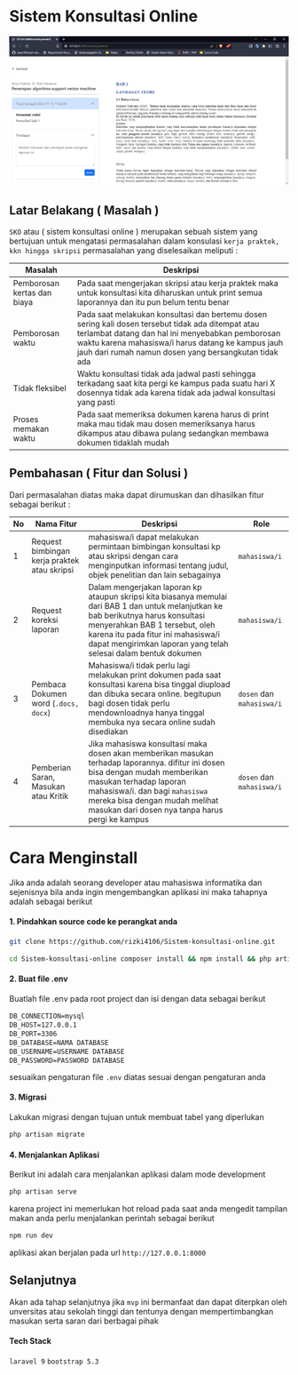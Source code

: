 # Sistem Konsultasi Online

![preview](public/preview/preview.PNG)
## Latar Belakang ( Masalah )
`SKO` atau ( sistem konsultasi online ) merupakan sebuah sistem yang bertujuan untuk mengatasi permasalahan dalam konsulasi `kerja praktek, kkn hingga skripsi` permasalahan yang diselesaikan meliputi :

| Masalah | Deskripsi |
|-|-|
| Pemborosan kertas dan biaya | Pada saat mengerjakan skripsi atau kerja praktek maka untuk konsultasi kita diharuskan untuk print semua laporannya dan itu pun belum tentu benar |
| Pemborosan waktu | Pada saat melakukan konsultasi dan bertemu dosen sering kali dosen tersebut tidak ada ditempat atau terlambat datang dan hal ini menyebabkan pemborosan waktu karena mahasiswa/i harus datang ke kampus jauh jauh dari rumah namun dosen yang bersangkutan tidak ada |
| Tidak fleksibel | Waktu konsultasi tidak ada jadwal pasti sehingga terkadang saat kita pergi ke kampus pada suatu hari X dosennya tidak ada karena tidak ada jadwal konsultasi yang pasti |
| Proses memakan waktu | Pada saat memeriksa dokumen karena harus di print maka mau tidak mau dosen memeriksanya harus dikampus atau dibawa pulang sedangkan membawa dokumen tidaklah mudah |

## Pembahasan ( Fitur dan Solusi )
Dari permasalahan diatas maka dapat dirumuskan dan dihasilkan fitur sebagai berikut :

| No | Nama Fitur | Deskripsi | Role |
|-|-|-|-|
|1| Request bimbingan kerja praktek atau skripsi | mahasiswa/i dapat melakukan permintaan bimbingan konsultasi kp atau skripsi dengan cara menginputkan informasi tentang judul, objek penelitian dan lain sebagainya | `mahasiswa/i` |
|2| Request koreksi laporan | Dalam mengerjakan laporan kp ataupun skripsi kita biasanya memulai dari BAB 1 dan untuk melanjutkan ke bab berikutnya harus konsultasi menyerahkan BAB 1 tersebut, oleh karena itu pada fitur ini mahasiswa/i dapat mengirimkan laporan yang telah selesai dalam bentuk dokumen| `mahasiswa/i`|
|3| Pembaca Dokumen word (`.docs, docx`) | Mahasiswa/i tidak perlu lagi melakukan print dokumen pada saat konsultasi karena bisa tinggal diupload dan dibuka secara online. begitupun bagi dosen tidak perlu mendownloadnya hanya tinggal membuka nya secara online sudah disediakan | `dosen` dan `mahasiswa/i` |
|4| Pemberian Saran, Masukan atau Kritik | Jika mahasiswa konsultasi maka dosen akan memberikan masukan terhadap laporannya. difitur ini dosen bisa dengan mudah memberikan masukan terhadap laporan mahasiswa/i. dan bagi `mahasiswa` mereka bisa dengan mudah melihat masukan dari dosen nya tanpa harus pergi ke kampus | `dosen` dan `mahasiswa/i` |


# Cara Menginstall

Jika anda adalah seorang developer atau mahasiswa informatika dan sejenisnya bila anda ingin mengembangkan aplikasi ini maka tahapnya adalah sebagai berikut

#### 1. Pindahkan source code ke perangkat anda

```bash
git clone https://github.com/rizki4106/Sistem-konsultasi-online.git
```

```bash
cd Sistem-konsultasi-online composer install && npm install && php artisan generate:key
```

#### 2. Buat file .env
Buatlah file .env pada root project dan isi dengan data sebagai berikut

```.env
DB_CONNECTION=mysql
DB_HOST=127.0.0.1
DB_PORT=3306
DB_DATABASE=NAMA DATABASE
DB_USERNAME=USERNAME DATABASE
DB_PASSWORD=PASSWORD DATABASE
```

sesuaikan pengaturan file `.env` diatas sesuai dengan pengaturan anda

#### 3. Migrasi
Lakukan migrasi dengan tujuan untuk membuat tabel yang diperlukan

```bash
php artisan migrate
```

#### 4. Menjalankan Aplikasi
Berikut ini adalah cara menjalankan aplikasi dalam mode development

```bash
php artisan serve
```

karena project ini memerlukan hot reload pada saat anda mengedit tampilan makan anda perlu menjalankan perintah sebagai berikut

```bash
npm run dev
```

aplikasi akan berjalan pada url `http://127.0.0.1:8000`

## Selanjutnya

Akan ada tahap selanjutnya jika `mvp` ini bermanfaat dan dapat diterpkan oleh unversitas atau sekolah tinggi dan tentunya dengan mempertimbangkan masukan serta saran dari berbagai pihak

#### Tech Stack
`laravel 9` `bootstrap 5.3`